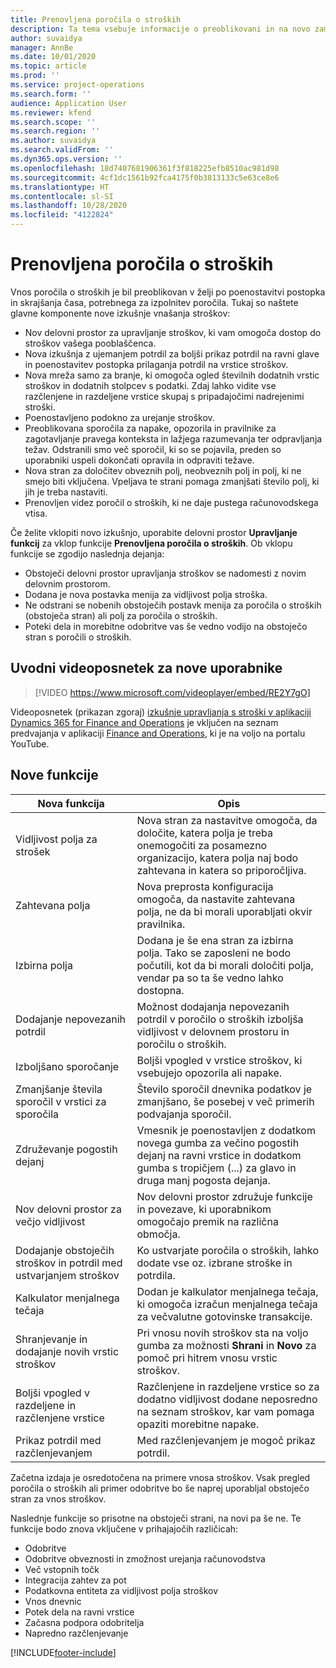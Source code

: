 ```yaml
---
title: Prenovljena poročila o stroških
description: Ta tema vsebuje informacije o preoblikovani in na novo zamišljeni izkušnji za vnos poročila o stroških.
author: suvaidya
manager: AnnBe
ms.date: 10/01/2020
ms.topic: article
ms.prod: ''
ms.service: project-operations
ms.search.form: ''
audience: Application User
ms.reviewer: kfend
ms.search.scope: ''
ms.search.region: ''
ms.author: suvaidya
ms.search.validFrom: ''
ms.dyn365.ops.version: ''
ms.openlocfilehash: 18d7407681906361f3f818225efb8510ac981d98
ms.sourcegitcommit: 4cf1dc1561b92fca4175f0b3813133c5e63ce8e6
ms.translationtype: HT
ms.contentlocale: sl-SI
ms.lasthandoff: 10/28/2020
ms.locfileid: "4122824"
---
```

# <a name="expense-reports-reimagined"></a>Prenovljena poročila o stroških

Vnos poročila o stroških je bil preoblikovan v želji po poenostavitvi postopka in skrajšanja časa, potrebnega za izpolnitev poročila. Tukaj so naštete glavne komponente nove izkušnje vnašanja stroškov:

- Nov delovni prostor za upravljanje stroškov, ki vam omogoča dostop do stroškov vašega pooblaščenca.
- Nova izkušnja z ujemanjem potrdil za boljši prikaz potrdil na ravni glave in poenostavitev postopka prilaganja potrdil na vrstice stroškov.
- Nova mreža samo za branje, ki omogoča ogled številnih dodatnih vrstic stroškov in dodatnih stolpcev s podatki. Zdaj lahko vidite vse razčlenjene in razdeljene vrstice skupaj s pripadajočimi nadrejenimi stroški.
- Poenostavljeno podokno za urejanje stroškov.
- Preoblikovana sporočila za napake, opozorila in pravilnike za zagotavljanje pravega konteksta in lažjega razumevanja ter odpravljanja težav. Odstranili smo več sporočil, ki so se pojavila, preden so uporabniki uspeli dokončati opravila in odpraviti težave.
- Nova stran za določitev obveznih polj, neobveznih polj in polj, ki ne smejo biti vključena. Vpeljava te strani pomaga zmanjšati število polj, ki jih je treba nastaviti.
- Prenovljen videz poročil o stroških, ki ne daje pustega računovodskega vtisa.

Če želite vklopiti novo izkušnjo, uporabite delovni prostor **Upravljanje funkcij** za vklop funkcije **Prenovljena poročila o stroških**. Ob vklopu funkcije se zgodijo naslednja dejanja:

- Obstoječi delovni prostor upravljanja stroškov se nadomesti z novim delovnim prostorom.
- Dodana je nova postavka menija za vidljivost polja stroška.
- Ne odstrani se nobenih obstoječih postavk menija za poročila o stroških (obstoječa stran) ali polj za poročila o stroških.
- Poteki dela in morebitne odobritve vas še vedno vodijo na obstoječo stran s poročili o stroških.

## <a name="getting-started-video-for-new-users"></a>Uvodni videoposnetek za nove uporabnike

> [!VIDEO https://www.microsoft.com/videoplayer/embed/RE2Y7gO]

Videoposnetek (prikazan zgoraj) [izkušnje upravljanja s stroški v aplikaciji Dynamics 365 for Finance and Operations](https://youtu.be/Ocy-MsTvEE0) je vključen na seznam predvajanja v aplikaciji [Finance and Operations](https://www.youtube.com/playlist?list=PLcakwueIHoT_SYfIaPGoOhloFoCXiUSyW), ki je na voljo na portalu YouTube.

## <a name="new-features"></a>Nove funkcije

| Nova funkcija | Opis |
|---|----|
| Vidljivost polja za strošek | Nova stran za nastavitve omogoča, da določite, katera polja je treba onemogočiti za posamezno organizacijo, katera polja naj bodo zahtevana in katera so priporočljiva. |
| Zahtevana polja | Nova preprosta konfiguracija omogoča, da nastavite zahtevana polja, ne da bi morali uporabljati okvir pravilnika. |
| Izbirna polja | Dodana je še ena stran za izbirna polja. Tako se zaposleni ne bodo počutili, kot da bi morali določiti polja, vendar pa so ta še vedno lahko dostopna. |
| Dodajanje nepovezanih potrdil | Možnost dodajanja nepovezanih potrdil v poročilo o stroških izboljša vidljivost v delovnem prostoru in poročilu o stroških. |
| Izboljšano sporočanje | Boljši vpogled v vrstice stroškov, ki vsebujejo opozorila ali napake. |
| Zmanjšanje števila sporočil v vrstici za sporočila| Število sporočil dnevnika podatkov je zmanjšano, še posebej v več primerih podvajanja sporočil. |
| Združevanje pogostih dejanj | Vmesnik je poenostavljen z dodatkom novega gumba za večino pogostih dejanj na ravni vrstice in dodatkom gumba s tropičjem (...) za glavo in druga manj pogosta dejanja. |
| Nov delovni prostor za večjo vidljivost | Nov delovni prostor združuje funkcije in povezave, ki uporabnikom omogočajo premik na različna območja. |
| Dodajanje obstoječih stroškov in potrdil med ustvarjanjem stroškov | Ko ustvarjate poročila o stroških, lahko dodate vse oz. izbrane stroške in potrdila. |
| Kalkulator menjalnega tečaja | Dodan je kalkulator menjalnega tečaja, ki omogoča izračun menjalnega tečaja za večvalutne gotovinske transakcije. |
| Shranjevanje in dodajanje novih vrstic stroškov | Pri vnosu novih stroškov sta na voljo gumba za možnosti **Shrani** in **Novo** za pomoč pri hitrem vnosu vrstic stroškov. |
| Boljši vpogled v razdeljene in razčlenjene vrstice | Razčlenjene in razdeljene vrstice so za dodatno vidljivost dodane neposredno na seznam stroškov, kar vam pomaga opaziti morebitne napake. |
| Prikaz potrdil med razčlenjevanjem | Med razčlenjevanjem je mogoč prikaz potrdil. |

Začetna izdaja je osredotočena na primere vnosa stroškov. Vsak pregled poročila o stroških ali primer odobritve bo še naprej uporabljal obstoječo stran za vnos stroškov.

Naslednje funkcije so prisotne na obstoječi strani, na novi pa še ne. Te funkcije bodo znova vključene v prihajajočih različicah:

- Odobritve
- Odobritve obveznosti in zmožnost urejanja računovodstva
- Več vstopnih točk
- Integracija zahtev za pot
- Podatkovna entiteta za vidljivost polja stroškov
- Vnos dnevnic
- Potek dela na ravni vrstice
- Začasna podpora odobritelja
- Napredno razčlenjevanje


[!INCLUDE[footer-include](../includes/footer-banner.md)]
